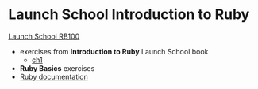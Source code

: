 # Launch School Introduction to Ruby

[Launch School RB100](https://launchschool.com/books/ruby)

- exercises from **Introduction to Ruby** Launch School book
  - [ch1](./ch1-basics)
- **Ruby Basics** exercises
- [Ruby documentation](https://ruby-doc.org)
